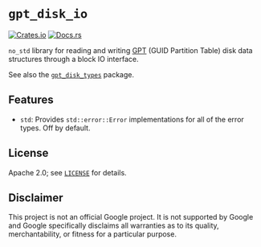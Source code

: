 # `gpt_disk_io`

[![Crates.io](https://img.shields.io/crates/v/gpt_disk_io)](https://crates.io/crates/gpt_disk_io) 
[![Docs.rs](https://docs.rs/gpt_disk_io/badge.svg)](https://docs.rs/gpt_disk_io)

`no_std` library for reading and writing [GPT] (GUID Partition Table)
disk data structures through a block IO interface.

See also the [`gpt_disk_types`] package.

[GPT]: https://en.wikipedia.org/wiki/GUID_Partition_Table
[`gpt_disk_types`]: https://crates.io/crates/gpt_disk_types

## Features

* `std`: Provides `std::error::Error` implementations for all of the
  error types. Off by default.

## License

Apache 2.0; see [`LICENSE`] for details.

[`LICENSE`]: https://github.com/google/gpt-disk-rs/blob/HEAD/LICENSE

## Disclaimer

This project is not an official Google project. It is not supported by
Google and Google specifically disclaims all warranties as to its quality,
merchantability, or fitness for a particular purpose.
